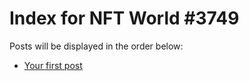 # Index for NFT World #3749
Posts will be displayed in the order below:

- [Your first post](./001-first.md)

